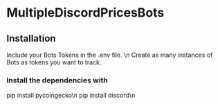# MultipleDiscordPricesBots

## Installation
Include your Bots Tokens in the .env file. \n
Create as many instances of Bots as tokens you want to track.

### Install the dependencies with

pip install pycoingecko\n
pip install discord\n
